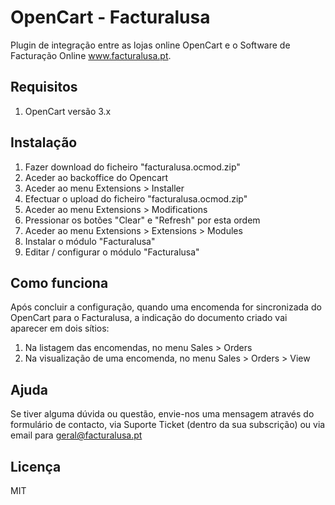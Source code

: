 # OpenCart - Facturalusa

Plugin de integração entre as lojas online OpenCart e o Software de Facturação Online www.facturalusa.pt. 

## Requisitos

1. OpenCart versão 3.x

## Instalação

1. Fazer download do ficheiro "facturalusa.ocmod.zip"
2. Aceder ao backoffice do Opencart
3. Aceder ao menu Extensions > Installer
4. Efectuar o upload do ficheiro "facturalusa.ocmod.zip"
5. Aceder ao menu Extensions > Modifications
6. Pressionar os botões "Clear" e "Refresh" por esta ordem
7. Aceder ao menu Extensions > Extensions > Modules
8. Instalar o módulo "Facturalusa"
9. Editar / configurar o módulo "Facturalusa"

## Como funciona

Após concluir a configuração, quando uma encomenda for sincronizada do OpenCart para o Facturalusa, a indicação do documento criado vai aparecer em dois sítios:
1. Na listagem das encomendas, no menu Sales > Orders
2. Na visualização de uma encomenda, no menu Sales > Orders > View

## Ajuda

Se tiver alguma dúvida ou questão, envie-nos uma mensagem através do formulário de contacto, via Suporte Ticket (dentro da sua subscrição) ou via email para geral@facturalusa.pt

## Licença

MIT
